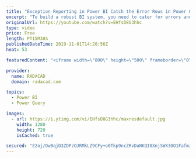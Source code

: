 ```yaml
---
title: "Exception Reporting in Power BI Catch the Error Rows in Power Query"
excerpt: "To build a robust BI system, you need to cater for errors and handle errors carefully. If you build a reporting solution that the refresh of that fails everytime an error occurs, it is not a robust system. Errors can happen by many reasons, In this video, I’ll show you a way to catch potential errors"
originalUrl: https://youtube.com/watch?v=EHfsD8G3hhc
type: video
price: Free
length: PT15M38S
publishedDateTime: 2019-11-01T14:20:56Z
heat: 53

featuredContent: "<iframe width=\"800\" height=\"500\" frameborder=\"0\" src=\"https://www.youtube.com/embed/EHfsD8G3hhc\" allow=\"accelerometer; autoplay; encrypted-media; gyroscope; picture-in-picture\" allowfullscreen></iframe>"

provider:
  name: RADACAD
  domain: radacad.com

topics:
  - Power BI
  - Power Query

images:
  - url: https://i.ytimg.com/vi/EHfsD8G3hhc/maxresdefault.jpg
    width: 1280
    height: 720
    isCached: true

secured: "E2oj/DwBqjD3ZDPzOJRMkLZ9CFy+o0Tkp9ncZRvDuNKQI0XnjSWX3OO1Fafmz3kVSO5M+YiUAqpjzdfKE9cRIs4cu1Cx8iwsItJVd8EiojH20fpfV7shSfiFmCRbg84V/g5sYutxe8nS4CGE4m+PQnsD/i796TA72Vk5MtRz8ndUWYqm75623Pj8r5WuV5dueLwsKnDgbua8QzyWxwkUnnTN9UbBESleHxZZaEfMLQIgOSGDKW6IAvAoDOOI3ef8QYMjyFT3Tlv/inNkvErOIo1cLHwC7uOC9en8rZ6hPGUT1FgcrJjorL/pV0i7BG0FTcac+/lNXYLDBmiNUQfcbBIX8eVmX8SPTxLtj9AnGOT10z8/DAP2q+c7EueOlRFtx4totHezr3Qi7aqryLjtu8s9T19JUTmfJx+DOAGU84I=;DMB/K/u35e4f8W+9gjzcOA=="
---
```


